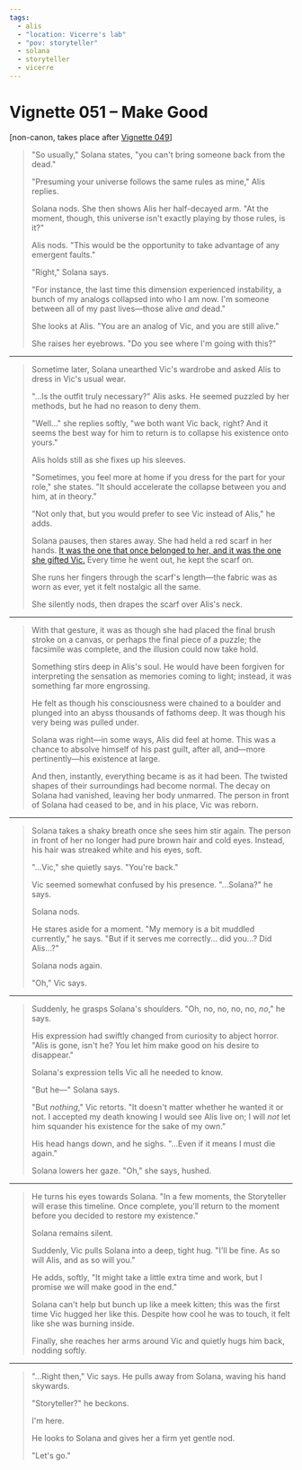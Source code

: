 ```yaml
---
tags:
  - alis
  - "location: Vicerre's lab"
  - "pov: storyteller"
  - solana
  - storyteller
  - vicerre
---
```


# Vignette 051 – Make Good

[non-canon, takes place after [Vignette 049](2023-09-05_vignette-049_amends.md)]

> "So usually," Solana states, "you can't bring someone back from the dead."
>
> "Presuming your universe follows the same rules as mine," Alis replies.
>
> Solana nods. She then shows Alis her half-decayed arm. "At the moment, though, this universe isn't exactly playing by those rules, is it?"
>
> Alis nods. "This would be the opportunity to take advantage of any emergent faults."
>
> "Right," Solana says.
>
> "For instance, the last time this dimension experienced instability, a bunch of my analogs collapsed into who I am now. I'm someone between all of my past lives—those alive _and_ dead."
>
> She looks at Alis. "You are an analog of Vic, and you are still alive."
>
> She raises her eyebrows. "Do you see where I'm going with this?"

---

> Sometime later, Solana unearthed Vic's wardrobe and asked Alis to dress in Vic's usual wear.
>
> "...Is the outfit truly necessary?" Alis asks. He seemed puzzled by her methods, but he had no reason to deny them.
>
> "Well..." she replies softly, "we both want Vic back, right? And it seems the best way for him to return is to collapse his existence onto yours."
>
> Alis holds still as she fixes up his sleeves.
>
> "Sometimes, you feel more at home if you dress for the part for your role," she states. "It should accelerate the collapse between you and him, at in theory."
>
> "Not only that, but you would prefer to see Vic instead of Alis," he adds.
>
> Solana pauses, then stares away. She had held a red scarf in her hands. [It was the one that once belonged to her, and it was the one she gifted Vic.](../2022-h2/2022-12-23_vignette-013_holiday-gifts.md) Every time he went out, he kept the scarf on.
>
> She runs her fingers through the scarf's length—the fabric was as worn as ever, yet it felt nostalgic all the same.
>
> She silently nods, then drapes the scarf over Alis's neck.

---

> With that gesture, it was as though she had placed the final brush stroke on a canvas, or perhaps the final piece of a puzzle; the facsimile was complete, and the illusion could now take hold.
>
> Something stirs deep in Alis's soul. He would have been forgiven for interpreting the sensation as memories coming to light; instead, it was something far more engrossing.
>
> He felt as though his consciousness were chained to a boulder and plunged into an abyss thousands of fathoms deep. It was though his very being was pulled under.
>
> Solana was right—in some ways, Alis did feel at home. This was a chance to absolve himself of his past guilt, after all, and—more pertinently—his existence at large.
>
> And then, instantly, everything became is as it had been. The twisted shapes of their surroundings had become normal. The decay on Solana had vanished, leaving her body unmarred. The person in front of Solana had ceased to be, and in his place, Vic was reborn.

---

> Solana takes a shaky breath once she sees him stir again. The person in front of her no longer had pure brown hair and cold eyes. Instead, his hair was streaked white and his eyes, soft.
>
> "...Vic," she quietly says. "You're back."
>
> Vic seemed somewhat confused by his presence. "...Solana?" he says.
>
> Solana nods.
>
> He stares aside for a moment. "My memory is a bit muddled currently," he says. "But if it serves me correctly... did you...? Did Alis...?"
>
> Solana nods again.
>
> "Oh," Vic says.

---

> Suddenly, he grasps Solana's shoulders. "Oh, no, no, no, no, _no_," he says.
>
> His expression had swiftly changed from curiosity to abject horror. "Alis is gone, isn't he? You let him make good on his desire to disappear."
>
> Solana's expression tells Vic all he needed to know.
>
> "But he—" Solana says.
>
> "But _nothing_," Vic retorts. "It doesn't matter whether he wanted it or not. I accepted my death knowing I would see Alis live on; I will _not_ let him squander his existence for the sake of my own."
>
> His head hangs down, and he sighs. "...Even if it means I must die again."
>
> Solana lowers her gaze. "Oh," she says, hushed.

---

> He turns his eyes towards Solana. "In a few moments, the Storyteller will erase this timeline. Once complete, you'll return to the moment before you decided to restore my existence."
>
> Solana remains silent.
>
> Suddenly, Vic pulls Solana into a deep, tight hug. "I'll be fine. As so will Alis, and as so will you."
>
> He adds, softly, "It might take a little extra time and work, but I promise we will make good in the end."
>
> Solana can't help but bunch up like a meek kitten; this was the first time Vic hugged her like this. Despite how cool he was to touch, it felt like she was burning inside.
>
> Finally, she reaches her arms around Vic and quietly hugs him back, nodding softly.

---

> "...Right then," Vic says. He pulls away from Solana, waving his hand skywards.
>
> "Storyteller?" he beckons.
>
> I'm here.
>
> He looks to Solana and gives her a firm yet gentle nod.
>
> "Let's go."

